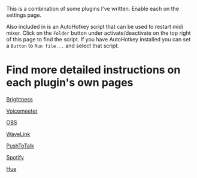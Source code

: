 This is a combination of some plugins I've written. Enable each on the settings page.

Also included in is an AutoHotkey script that can be used to restart midi mixer. Click on the `Folder` button under activate/deactivate on the top right of this page to find the script. If you have AutoHotkey installed you can set a `Button` to `Run file...` and select that script.

# Find more detailed instructions on each plugin's own pages

[Brightness](https://github.com/Jaggernaut555/midi-mixer-brightness)

[Voicemeeter](https://github.com/Jaggernaut555/midi-mixer-voicemeeter)

[OBS](https://github.com/Jaggernaut555/plugin-obs)

[WaveLink](https://github.com/fu-raz/midi-mixer-wavelink-new)

[PushToTalk](https://github.com/Jaggernaut555/midi-mixer-push-to-talk)

[Spotify](https://github.com/Jaggernaut555/midi-mixer-spotify/)

[Hue](https://github.com/Jaggernaut555/plugin-hue)
